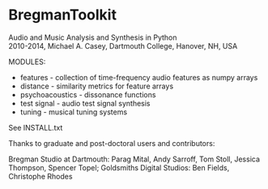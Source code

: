 BregmanToolkit
==============
<p>
Audio and Music Analysis and Synthesis in Python<br />
2010-2014, Michael A. Casey, Dartmouth College, Hanover, NH, USA<br />
</p>
<p>
MODULES:
<ul>
<li>features - collection of time-frequency audio features as numpy arrays</li>
<li>distance - similarity metrics for feature arrays</li>
<li>psychoacoustics - dissonance functions</li>
<li>test signal - audio test signal synthesis</li>
<li>tuning - musical tuning systems</li>
</ul>
</p>

See INSTALL.txt

Thanks to graduate and post-doctoral users and contributors:

Bregman Studio at Dartmouth: Parag Mital,
Andy Sarroff, Tom Stoll, Jessica Thompson, Spencer Topel; Goldsmiths Digital Studios: Ben Fields, Christophe Rhodes
